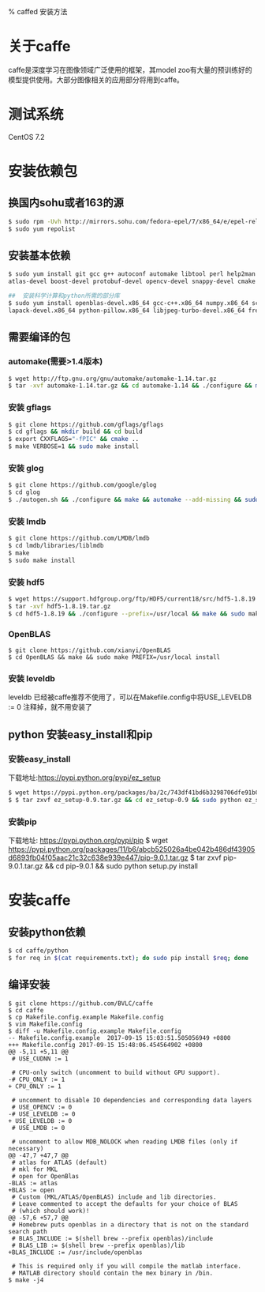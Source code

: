 % caffed 安装方法

# 关于caffe
caffe是深度学习在图像领域广泛使用的框架，其model zoo有大量的预训练好的模型提供使用。大部分图像相关的应用部分将用到caffe。

# 测试系统
CentOS 7.2

# 安装依赖包
## 换国内sohu或者163的源 
```sh
$ sudo rpm -Uvh http://mirrors.sohu.com/fedora-epel/7/x86_64/e/epel-release-7-2.noarch.rpm
$ sudo yum repolist
```

##  安装基本依赖
```sh
$ sudo yum install git gcc g++ autoconf automake libtool perl help2man libstdc++-devel gcc-c++  \
atlas-devel boost-devel protobuf-devel opencv-devel snappy-devel cmake protobuf-c-compiler protobuf-compiler

##  安装科学计算和python所需的部分库
$ sudo yum install openblas-devel.x86_64 gcc-c++.x86_64 numpy.x86_64 scipy.x86_64 python-matplotlib.x86_64 \
lapack-devel.x86_64 python-pillow.x86_64 libjpeg-turbo-devel.x86_64 freetype-devel.x86_64 libpng-devel.x86_64 openblas-devel.x86_64

```

##  需要编译的包
### automake(需要>1.4版本)

```sh
$ wget http://ftp.gnu.org/gnu/automake/automake-1.14.tar.gz
$ tar -xvf automake-1.14.tar.gz && cd automake-1.14 && ./configure && make && sudo make install
```

### 安装 gflags

```sh
$ git clone https://github.com/gflags/gflags
$ cd gflags && mkdir build && cd build
$ export CXXFLAGS="-fPIC" && cmake ..
$ make VERBOSE=1 && sudo make install
```

### 安装 glog

```sh
$ git clone https://github.com/google/glog
$ cd glog
$ ./autogen.sh && ./configure && make && automake --add-missing && sudo make install
```

### 安装 lmdb

```sh
$ git clone https://github.com/LMDB/lmdb
$ cd lmdb/libraries/liblmdb
$ make
$ sudo make install
```

### 安装 hdf5

```sh
$ wget https://support.hdfgroup.org/ftp/HDF5/current18/src/hdf5-1.8.19.tar.gz
$ tar -xvf hdf5-1.8.19.tar.gz 
$ cd hdf5-1.8.19 && ./configure --prefix=/usr/local && make && sudo make install
```

### OpenBLAS

```
$ git clone https://github.com/xianyi/OpenBLAS
$ cd OpenBLAS && make && sudo make PREFIX=/usr/local install
```

### 安装 leveldb
leveldb 已经被caffe推荐不使用了，可以在Makefile.config中将USE_LEVELDB := 0 注释掉，就不用安装了


## python 安装easy_install和pip
### 安装easy_install
下载地址:https://pypi.python.org/pypi/ez_setup

```sh
$ wget https://pypi.python.org/packages/ba/2c/743df41bd6b3298706dfe91b0c7ecdc47f2dc1a3104abeb6e9aa4a45fa5d/ez_setup-0.9.tar.gz
$ $ tar zxvf ez_setup-0.9.tar.gz && cd ez_setup-0.9 && sudo python ez_setup.py 
```
### 安装pip
下载地址: https://pypi.python.org/pypi/pip
$ wget https://pypi.python.org/packages/11/b6/abcb525026a4be042b486df43905d6893fb04f05aac21c32c638e939e447/pip-9.0.1.tar.gz
$ tar zxvf pip-9.0.1.tar.gz  && cd pip-9.0.1 && sudo python setup.py install 


# 安装caffe
## 安装python依赖

```sh
$ cd caffe/python
$ for req in $(cat requirements.txt); do sudo pip install $req; done
```

## 编译安装
```
$ git clone https://github.com/BVLC/caffe
$ cd caffe
$ cp Makefile.config.example Makefile.config
$ vim Makefile.config
$ diff -u Makefile.config.example Makefile.config
-- Makefile.config.example  2017-09-15 15:03:51.505056949 +0800
+++ Makefile.config 2017-09-15 15:48:06.454564902 +0800
@@ -5,11 +5,11 @@
 # USE_CUDNN := 1

 # CPU-only switch (uncomment to build without GPU support).
-# CPU_ONLY := 1
+ CPU_ONLY := 1

 # uncomment to disable IO dependencies and corresponding data layers
 # USE_OPENCV := 0
-# USE_LEVELDB := 0
+ USE_LEVELDB := 0
 # USE_LMDB := 0

 # uncomment to allow MDB_NOLOCK when reading LMDB files (only if necessary)
@@ -47,7 +47,7 @@
 # atlas for ATLAS (default)
 # mkl for MKL
 # open for OpenBlas
-BLAS := atlas
+BLAS := open
 # Custom (MKL/ATLAS/OpenBLAS) include and lib directories.
 # Leave commented to accept the defaults for your choice of BLAS
 # (which should work)!
@@ -57,6 +57,7 @@
 # Homebrew puts openblas in a directory that is not on the standard search path
 # BLAS_INCLUDE := $(shell brew --prefix openblas)/include
 # BLAS_LIB := $(shell brew --prefix openblas)/lib
+BLAS_INCLUDE := /usr/include/openblas

 # This is required only if you will compile the matlab interface.
 # MATLAB directory should contain the mex binary in /bin.
$ make -j4

```




